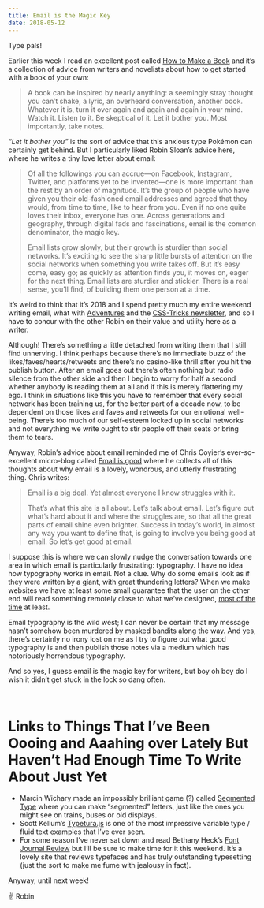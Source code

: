 ```yaml
---
title: Email is the Magic Key
date: 2018-05-12
---
```


Type pals!

Earlier this week I read an excellent post called [How to Make a Book](https://thecreativeindependent.com/guides/how-to-make-a-book/) and it’s a collection of advice from writers and novelists about how to get started with a book of your own:

> A book can be inspired by nearly anything: a seemingly stray thought you can’t shake, a lyric, an overheard conversation, another book. Whatever it is, turn it over again and again and again in your mind. Watch it. Listen to it. Be skeptical of it. Let it bother you. Most importantly, take notes.

_“Let it bother you”_ is the sort of advice that this anxious type Pokémon can certainly get behind. But I particularly liked Robin Sloan’s advice here, where he writes a tiny love letter about email:

> Of all the followings you can accrue—on Facebook, Instagram, Twitter, and platforms yet to be invented—one is more important than the rest by an order of magnitude. It’s the group of people who have given you their old-fashioned email addresses and agreed that they would, from time to time, like to hear from you. Even if no one quite loves their inbox, everyone has one. Across generations and geography, through digital fads and fascinations, email is the common denominator, the magic key.
>
> Email lists grow slowly, but their growth is sturdier than social networks. It’s exciting to see the sharp little bursts of attention on the social networks when something you write takes off. But it’s easy come, easy go; as quickly as attention finds you, it moves on, eager for the next thing. Email lists are sturdier and stickier. There is a real sense, you’ll find, of building them one person at a time.

It’s weird to think that it’s 2018 and I spend pretty much my entire weekend writing email, what with [Adventures](https://buttondown.email/robinrendle) and the [CSS-Tricks newsletter](http://css-tricks.com/newsletter), and so I have to concur with the other Robin on their value and utility here as a writer.

Although! There’s something a little detached from writing them that I still find unnerving. I think perhaps because there’s no immediate buzz of the likes/faves/hearts/retweets and there’s no casino-like thrill after you hit the publish button. After an email goes out there’s often nothing but radio silence from the other side and then I begin to worry for half a second whether anybody is reading them at all and if this is merely flattering my ego. I think in situations like this you have to remember that every social network has been training us, for the better part of a decade now, to be dependent on those likes and faves and retweets for our emotional well-being. There’s too much of our self-esteem locked up in social networks and not everything we write ought to stir people off their seats or bring them to tears.

Anyway, Robin’s advice about email reminded me of Chris Coyier’s ever-so-excellent micro-blog called [Email is good](http://email-is-good.com/) where he collects all of this thoughts about why email is a lovely, wondrous, and utterly frustrating thing. Chris writes:

> Email is a big deal. Yet almost everyone I know struggles with it.
>
> That’s what this site is all about. Let’s talk about email. Let’s figure out what’s hard about it and where the struggles are, so that all the great parts of email shine even brighter. Success in today’s world, in almost any way you want to define that, is going to involve you being good at email. So let’s get good at email.

I suppose this is where we can slowly nudge the conversation towards one area in which email is particularly frustrating: typography. I have no idea how typography works in email. Not a clue. Why do some emails look as if they were written by a giant, with great thundering letters? When we make websites we have at least some small guarantee that the user on the other end will read something remotely close to what we’ve designed, [most of the time](https://twitter.com/waxpancake/status/991412919656005632) at least.

Email typography is the wild west; I can never be certain that my message hasn’t somehow been murdered by masked bandits along the way. And yes, there’s certainly no irony lost on me as I try to figure out what good typography is and then publish those notes via a medium which has notoriously horrendous typography.

And so yes, I guess email is the magic key for writers, but boy oh boy do I wish it didn’t get stuck in the lock so dang often.

<br>

# Links to Things That I’ve Been Oooing and Aaahing over Lately But Haven’t Had Enough Time To Write About Just Yet

- Marcin Wichary made an impossibly brilliant game (?) called [Segmented Type](https://aresluna.org/segmented-type/) where you can make “segmented” letters, just like the ones you might see on trains, buses or old displays.
- Scott Kellum’s [Typetura.js](https://twitter.com/ScottKellum/status/993981428097527808) is one of the most impressive variable type / fluid text examples that I’ve ever seen.
- For some reason I’ve never sat down and read Bethany Heck’s [Font Journal Review](http://fontreviewjournal.com/) but I’ll be sure to make time for it this weekend. It’s a lovely site that reviews typefaces and has truly outstanding typesetting (just the sort to make me fume with jealousy in fact).

Anyway, until next week!

✌️ Robin
